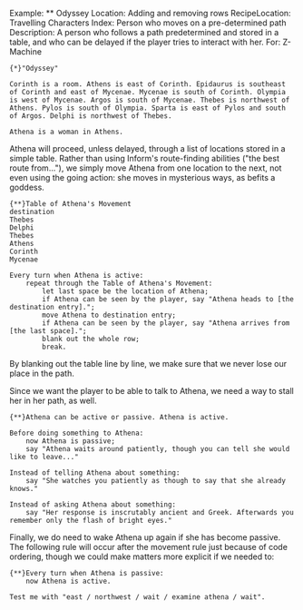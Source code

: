 Example: ** Odyssey
Location: Adding and removing rows
RecipeLocation: Travelling Characters
Index: Person who moves on a pre-determined path
Description: A person who follows a path predetermined and stored in a table, and who can be delayed if the player tries to interact with her.
For: Z-Machine

  

``` inform7
{*}"Odyssey"

Corinth is a room. Athens is east of Corinth. Epidaurus is southeast of Corinth and east of Mycenae. Mycenae is south of Corinth. Olympia is west of Mycenae. Argos is south of Mycenae. Thebes is northwest of Athens. Pylos is south of Olympia. Sparta is east of Pylos and south of Argos. Delphi is northwest of Thebes.

Athena is a woman in Athens.
```

  
Athena will proceed, unless delayed, through a list of locations stored in a simple table. Rather than using Inform's route-finding abilities ("the best route from..."), we simply move Athena from one location to the next, not even using the going action: she moves in mysterious ways, as befits a goddess.

  

``` inform7
{**}Table of Athena's Movement
destination
Thebes
Delphi
Thebes
Athens
Corinth
Mycenae

Every turn when Athena is active:
	repeat through the Table of Athena's Movement:
		let last space be the location of Athena;
		if Athena can be seen by the player, say "Athena heads to [the destination entry].";
		move Athena to destination entry;
		if Athena can be seen by the player, say "Athena arrives from [the last space].";
		blank out the whole row;
		break.
```

  
By blanking out the table line by line, we make sure that we never lose our place in the path.

  
Since we want the player to be able to talk to Athena, we need a way to stall her in her path, as well.

  

``` inform7
{**}Athena can be active or passive. Athena is active.

Before doing something to Athena:
	now Athena is passive;
	say "Athena waits around patiently, though you can tell she would like to leave..."

Instead of telling Athena about something:
	say "She watches you patiently as though to say that she already knows."

Instead of asking Athena about something:
	say "Her response is inscrutably ancient and Greek. Afterwards you remember only the flash of bright eyes."
```

  
Finally, we do need to wake Athena up again if she has become passive. The following rule will occur after the movement rule just because of code ordering, though we could make matters more explicit if we needed to:

  

``` inform7
{**}Every turn when Athena is passive:
	now Athena is active.

Test me with "east / northwest / wait / examine athena / wait".
```

